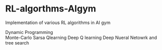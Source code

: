 # RL-algorthms-AIgym
Implementation of various RL algorithms in AI gym

Dynamic Programming<br/>
Monte-Carlo
Sarsa
Qlearning
Deep Q learning
Deep Nueral Netowrk and tree search
